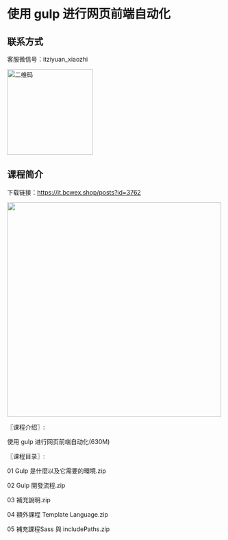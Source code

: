 # 使用 gulp 进行网页前端自动化

## 联系方式

客服微信号：itziyuan_xiaozhi

<img src="https://ziyuanyun.oss-cn-guangzhou.aliyuncs.com/common/20240614073449/666b82192834a.jpg" width="200" height="200" alt="二维码">

## 课程简介

下载链接：https://it.bcwex.shop/posts?id=3762

<img src="https://ziyuanyun.oss-cn-guangzhou.aliyuncs.com/yun/20240515185325/66449425b0017.jpg" width="500" alt="">

  〖课程介绍〗:

 使用 gulp 进行网页前端自动化(630M)

 〖课程目录〗:

 01 Gulp 是什麼以及它需要的環境.zip

 02 Gulp 開發流程.zip

 03 補充說明.zip

 04 額外課程 Template Language.zip

 05 補充課程Sass 與 includePaths.zip

  